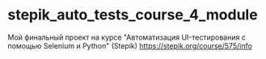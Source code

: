 # stepik_auto_tests_course_4_module
Мой финальный проект на курсе "Автоматизация UI-тестирования с помощью Selenium и Python" (Stepik)
https://stepik.org/course/575/info
